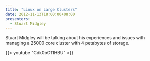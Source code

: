 ```yaml
---
title: "Linux on Large Clusters"
date: 2012-11-13T18:00:00+08:00
presenters:
  - Stuart Midgley
---
```


Stuart Midgley will be talking about his experiences and issues with
managing a 25000 core cluster with 4 petabytes of storage.
<!--more-->

{{< youtube "Cdk0bO11HBU" >}}
